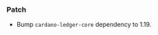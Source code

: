 <!--
A new scriv changelog fragment.

Uncomment the section that is right (remove the HTML comment wrapper).
For top level release notes, leave all the headers commented out.
-->

### Patch

- Bump `cardano-ledger-core` dependency to 1.19.

<!--
### Non-Breaking

- A bullet item for the Non-Breaking category.

-->
<!--
### Breaking

- A bullet item for the Breaking category.

-->
